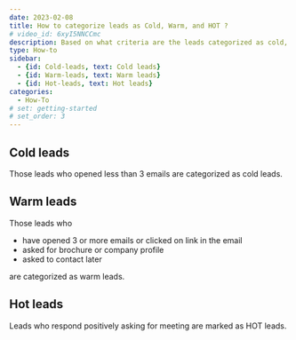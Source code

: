```yaml
---
date: 2023-02-08
title: How to categorize leads as Cold, Warm, and HOT ?
# video_id: 6xyI5NNCCmc
description: Based on what criteria are the leads categorized as cold, warm, and HOT
type: How-to
sidebar:
  - {id: Cold-leads, text: Cold leads}
  - {id: Warm-leads, text: Warm leads}
  - {id: Hot-leads, text: Hot leads}
categories:
  - How-To
# set: getting-started
# set_order: 3
---
```

## Cold leads
 Those leads who opened less than 3 emails are categorized as cold leads.

## Warm leads 
Those leads who
- have opened 3 or more emails or clicked on link in the email
- asked for brochure or company profile
- asked to contact later

are categorized as warm leads.

## Hot leads
 Leads who respond positively asking for meeting are marked as HOT leads.